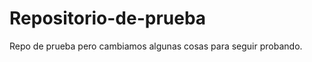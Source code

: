 Repositorio-de-prueba
=====================

Repo de prueba
pero cambiamos algunas cosas para seguir probando.